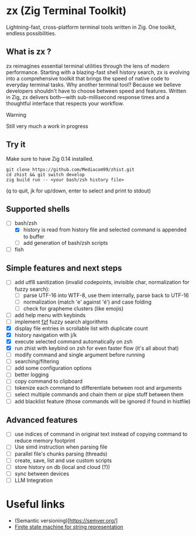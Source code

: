 # zx (Zig Terminal Toolkit)
Lightning-fast, cross-platform terminal tools written in Zig. One toolkit, endless possibilities.

## What is zx ?
zx reimagines essential terminal utilities through the lens of modern performance. 
Starting with a blazing-fast shell history search, zx is evolving into a comprehensive toolkit that 
brings the speed of native code to everyday terminal tasks.
Why another terminal tool? Because we believe developers shouldn't have to choose 
between speed and features. 
Written in Zig, zx delivers both—with sub-millisecond response times and a thoughtful 
interface that respects your workflow.

> [!WARNING]
> Still very much a work in progress

## Try it 
Make sure to have Zig 0.14 installed.
```shell
git clone https://github.com/Mediacom99/zhist.git
cd zhist && git switch develop
zig build run -- <your bash/zsh history file>
```
(q to quit, jk for up/down, enter to select and print to stdout)

## Supported shells
- [ ] bash/zsh
    - [x] history is read from history file and selected command is appended to buffer
    - [ ] add generation of bash/zsh scripts
- [ ] fish

## Simple features and next steps
- [ ] add utf8 sanitization (invalid codepoints, invisible char, normalization for fuzzy search):
    - [ ] parse UTF-16 into WTF-8, use them internally, parse back to UTF-16
    - [ ] normalization (match 'e' against 'é') and case folding
    - [ ] check for grapheme clusters (like emojis)
- [ ] add help menu with keybinds
- [ ] implement [fzf](https://github.com/junegunn/fzf) fuzzy search algorithms
- [x] display file entries in scrollable list with duplicate count
- [x] history navigation with j/k
- [x] execute selected command automatically on zsh
- [x] run zhist with keybind on zsh for even faster flow (it's all about that)
- [ ] modify command and single argument before running
- [ ] searching/filtering
- [ ] add some configuration options
- [ ] better logging
- [ ] copy command to clipboard
- [ ] tokenize each command to differentiate between root and arguments
- [ ] select multiple commands and chain them or pipe stuff between them
- [ ] add blacklist feature (those commands will be ignored if found in histfile)

## Advanced features

- [ ] use indices of command in original text instead of copying command to reduce memory footprint
- [ ] Use simd instruction when parsing file
- [ ] parallel file's chunks parsing (threads)
- [ ] create, save, list and use custom scripts
- [ ] store history on db (local and cloud (?))
- [ ] sync between devices
- [ ] LLM Integration

# Useful links
- (Semantic versioning)[https://semver.org/]
- [Finite state machine for string representation](https://burntsushi.net/transducers/#fsa-construction)
